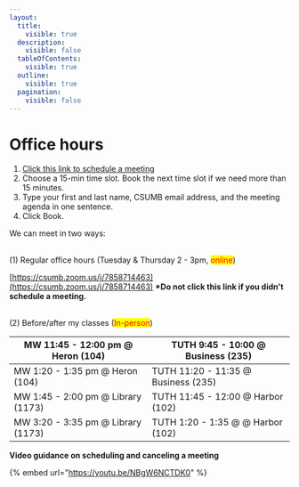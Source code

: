 ```yaml
---
layout:
  title:
    visible: true
  description:
    visible: false
  tableOfContents:
    visible: true
  outline:
    visible: true
  pagination:
    visible: false
---
```


# Office hours

1. [Click this link to schedule a meeting](https://calendar.app.google/e3D97y6FSsQMgcmK8)
2. Choose a 15-min time slot. Book the next time slot if we need more than 15 minutes.
3. Type your first and last name, CSUMB email address, and the meeting agenda in one sentence.
4. Click Book.

We can meet in two ways:

\
(1) Regular office hours (Tuesday & Thursday 2 - 3pm, <mark style="color:red;">online</mark>)

&#x20;[https://csumb.zoom.us/j/7858714463](https://csumb.zoom.us/j/7858714463)   **\*Do not click this link if you didn't schedule a meeting.**

\
(2) Before/after my classes (<mark style="color:red;">In-person</mark>)

| MW 11:45 - 12:00 pm @ Heron (104)  | TUTH 9:45 - 10:00 @ Business (235)  |
| ---------------------------------- | ----------------------------------- |
| MW 1:20 - 1:35 pm @ Heron (104)    | TUTH 11:20 - 11:35 @ Business (235) |
| MW 1:45 - 2:00 pm @ Library (1173) | TUTH 11:45 - 12:00 @ Harbor (102)   |
| MW 3:20 - 3:35 pm @ Library (1173) | TUTH  1:20 - 1:35 @ @ Harbor (102)  |

**Video guidance on scheduling and canceling a meeting**

{% embed url="https://youtu.be/NBgW6NCTDK0" %}
